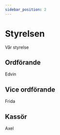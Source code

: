 ```yaml
---
sidebar_position: 2
---
```


# Styrelsen

Vår styrelse 

## Ordförande
Edvin
## Vice ordförande
Frida

## Kassör
Axel

